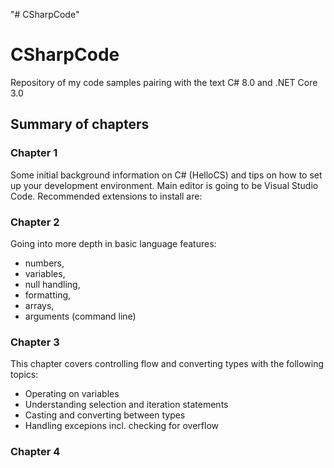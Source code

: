 "# CSharpCode" 
# CSharpCode
Repository of my code samples pairing with the text C# 8.0 and .NET Core 3.0

## Summary of chapters
### Chapter 1
Some initial background information on C# (HelloCS) and tips on how to set up your development environment.
Main editor is going to be Visual Studio Code. 
Recommended extensions to install are:
### Chapter 2
Going into more depth in basic language features:
- numbers, 
- variables, 
- null handling, 
- formatting, 
- arrays, 
- arguments (command line)
### Chapter 3
This chapter covers controlling flow and converting types with the following topics:
- Operating on variables
- Understanding selection and iteration statements
- Casting and converting between types
- Handling excepions incl. checking for overflow
### Chapter 4
